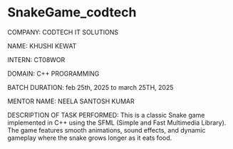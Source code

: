 # SnakeGame_codtech
COMPANY: CODTECH IT SOLUTIONS

NAME: KHUSHI KEWAT

INTERN: CT08WOR

DOMAIN: C++ PROGRAMMING

BATCH DURATION: feb 25th, 2025 to march 25TH, 2025

MENTOR NAME: NEELA SANTOSH KUMAR

DESCRIPTION OF TASK PERFORMED: 
This is a classic Snake game implemented in C++ using the SFML (Simple and Fast Multimedia Library). The game features smooth animations, sound effects, and dynamic gameplay where the snake grows longer as it eats food.
